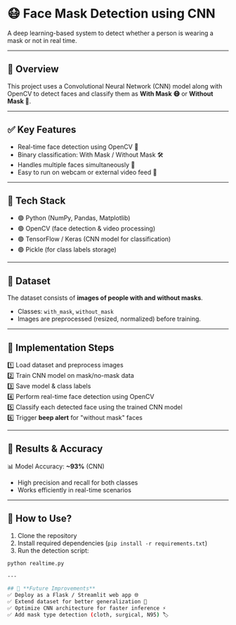 # 😷 Face Mask Detection using CNN  

A deep learning-based system to detect whether a person is wearing a mask or not in real time.  

---

## 🔹 Overview  
This project uses a Convolutional Neural Network (CNN) model along with OpenCV to detect faces and classify them as **With Mask 😷** or **Without Mask 🚫**.  

---

## ✅ Key Features  
- Real-time face detection using OpenCV 📸  
- Binary classification: With Mask / Without Mask 🛠️  
- Handles multiple faces simultaneously 👥   
- Easy to run on webcam or external video feed 🎥  

---

## 🔹 Tech Stack  
- 🟢 Python (NumPy, Pandas, Matplotlib)  
- 🟢 OpenCV (face detection & video processing)  
- 🟢 TensorFlow / Keras (CNN model for classification)  
- 🟢 Pickle (for class labels storage)  

---

## 🔹 Dataset  
The dataset consists of **images of people with and without masks**.  
- Classes: `with_mask`, `without_mask`  
- Images are preprocessed (resized, normalized) before training.  

---

## 🔹 Implementation Steps  
1️⃣ Load dataset and preprocess images  
2️⃣ Train CNN model on mask/no-mask data  
3️⃣ Save model & class labels  
4️⃣ Perform real-time face detection using OpenCV  
5️⃣ Classify each detected face using the trained CNN model  
6️⃣ Trigger **beep alert** for "without mask" faces  

---

## 🔹 Results & Accuracy  
📊 Model Accuracy: **~93%** (CNN)  

- High precision and recall for both classes  
- Works efficiently in real-time scenarios  

---

## 🔹 How to Use?  
1. Clone the repository  
2. Install required dependencies (`pip install -r requirements.txt`)  
3. Run the detection script:  

```bash
python realtime.py

---

## 🔹 **Future Improvements**
✅ Deploy as a Flask / Streamlit web app 🌐
✅ Extend dataset for better generalization 📂
✅ Optimize CNN architecture for faster inference ⚡
✅ Add mask type detection (cloth, surgical, N95) 🏷️
